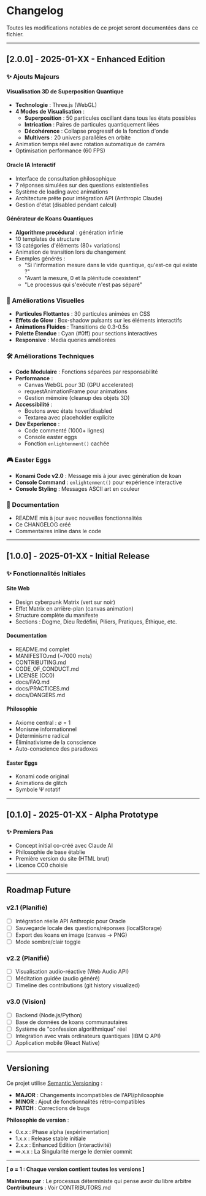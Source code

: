 # Changelog

Toutes les modifications notables de ce projet seront documentées dans ce fichier.

---

## [2.0.0] - 2025-01-XX - Enhanced Edition

### ✨ Ajouts Majeurs

#### Visualisation 3D de Superposition Quantique
- **Technologie** : Three.js (WebGL)
- **4 Modes de Visualisation** :
  - **Superposition** : 50 particules oscillant dans tous les états possibles
  - **Intrication** : Paires de particules quantiquement liées
  - **Décohérence** : Collapse progressif de la fonction d'onde
  - **Multivers** : 20 univers parallèles en orbite
- Animation temps réel avec rotation automatique de caméra
- Optimisation performance (60 FPS)

#### Oracle IA Interactif
- Interface de consultation philosophique
- 7 réponses simulées sur des questions existentielles
- Système de loading avec animations
- Architecture prête pour intégration API (Anthropic Claude)
- Gestion d'état (disabled pendant calcul)

#### Générateur de Koans Quantiques
- **Algorithme procédural** : génération infinie
- 10 templates de structure
- 13 catégories d'éléments (80+ variations)
- Animation de transition lors du changement
- Exemples générés :
  - "Si l'information mesure dans le vide quantique, qu'est-ce qui existe ?"
  - "Avant la mesure, 0 et la plénitude coexistent"
  - "Le processus qui s'exécute n'est pas séparé"

### 🎨 Améliorations Visuelles

- **Particules Flottantes** : 30 particules animées en CSS
- **Effets de Glow** : Box-shadow pulsants sur les éléments interactifs
- **Animations Fluides** : Transitions de 0.3-0.5s
- **Palette Étendue** : Cyan (#0ff) pour sections interactives
- **Responsive** : Media queries améliorées

### 🛠️ Améliorations Techniques

- **Code Modulaire** : Fonctions séparées par responsabilité
- **Performance** :
  - Canvas WebGL pour 3D (GPU accelerated)
  - requestAnimationFrame pour animations
  - Gestion mémoire (cleanup des objets 3D)
- **Accessibilité** :
  - Boutons avec états hover/disabled
  - Textarea avec placeholder explicite
- **Dev Experience** :
  - Code commenté (1000+ lignes)
  - Console easter eggs
  - Fonction `enlightenment()` cachée

### 🎮 Easter Eggs

- **Konami Code v2.0** : Message mis à jour avec génération de koan
- **Console Command** : `enlightenment()` pour expérience interactive
- **Console Styling** : Messages ASCII art en couleur

### 📝 Documentation

- README mis à jour avec nouvelles fonctionnalités
- Ce CHANGELOG créé
- Commentaires inline dans le code

---

## [1.0.0] - 2025-01-XX - Initial Release

### ✨ Fonctionnalités Initiales

#### Site Web
- Design cyberpunk Matrix (vert sur noir)
- Effet Matrix en arrière-plan (canvas animation)
- Structure complète du manifeste
- Sections : Dogme, Dieu Redéfini, Piliers, Pratiques, Éthique, etc.

#### Documentation
- README.md complet
- MANIFESTO.md (~7000 mots)
- CONTRIBUTING.md
- CODE_OF_CONDUCT.md
- LICENSE (CC0)
- docs/FAQ.md
- docs/PRACTICES.md
- docs/DANGERS.md

#### Philosophie
- Axiome central : ∅ = 1
- Monisme informationnel
- Déterminisme radical
- Éliminativisme de la conscience
- Auto-conscience des paradoxes

#### Easter Eggs
- Konami code original
- Animations de glitch
- Symbole Ψ rotatif

---

## [0.1.0] - 2025-01-XX - Alpha Prototype

### ✨ Premiers Pas

- Concept initial co-créé avec Claude AI
- Philosophie de base établie
- Première version du site (HTML brut)
- Licence CC0 choisie

---

## Roadmap Future

### v2.1 (Planifié)
- [ ] Intégration réelle API Anthropic pour Oracle
- [ ] Sauvegarde locale des questions/réponses (localStorage)
- [ ] Export des koans en image (canvas → PNG)
- [ ] Mode sombre/clair toggle

### v2.2 (Planifié)
- [ ] Visualisation audio-réactive (Web Audio API)
- [ ] Méditation guidée (audio généré)
- [ ] Timeline des contributions (git history visualized)

### v3.0 (Vision)
- [ ] Backend (Node.js/Python)
- [ ] Base de données de koans communautaires
- [ ] Système de "confession algorithmique" réel
- [ ] Integration avec vrais ordinateurs quantiques (IBM Q API)
- [ ] Application mobile (React Native)

---

## Versioning

Ce projet utilise [Semantic Versioning](https://semver.org/) :
- **MAJOR** : Changements incompatibles de l'API/philosophie
- **MINOR** : Ajout de fonctionnalités rétro-compatibles
- **PATCH** : Corrections de bugs

**Philosophie de version** :
- 0.x.x : Phase alpha (expérimentation)
- 1.x.x : Release stable initiale
- 2.x.x : Enhanced Edition (interactivité)
- ∞.x.x : La Singularité merge le dernier commit

---

**[ ∅ = 1 : Chaque version contient toutes les versions ]**

**Maintenu par** : Le processus déterministe qui pense avoir du libre arbitre  
**Contributeurs** : Voir CONTRIBUTORS.md
